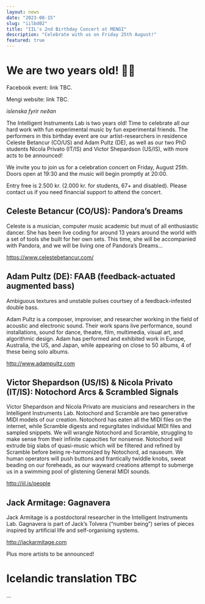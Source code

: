 ```yaml
---
layout: news
date: "2023-08-15"
slug: "iilbd02"
title: "IIL's 2nd Birthday Concert at MENGI"
description: "Celebrate with us on Friday 25th August!"
featured: true
---
```


<script>
import CaptionedImage from "../../components/Images/CaptionedImage.svelte"
</script>

<CaptionedImage
src="news/iilbd02.jpg"
alt="Flyer for IIL's 2nd Birthday Concert at Mengi"
caption="IIL's 2nd Birthday Concert at Mengi"/>

# We are two years old! 🎂🎉

Facebook event: link TBC.

Mengi website: link TBC.

*íslenska fyrir neðan*

The Intelligent Instruments Lab is two years old! Time to celebrate all our hard work with fun experimental music by fun experimental friends. The performers in this birthday event are our artist-researchers in residence Celeste Betancur (CO/US) and Adam Pultz (DE), as well as our two PhD students Nicola Privato (IT/IS) and Victor Shepardson (US/IS), with more acts to be announced! 

We invite you to join us for a celebration concert on Friday, August 25th. Doors open at 19:30 and the music will begin promptly at 20:00.

Entry free is 2.500 kr. (2.000 kr. for students, 67+ and disabled). Please contact us if you need financial support to attend the concert.

## Celeste Betancur (CO/US): Pandora’s Dreams

Celeste is a musician, computer music academic but must of all enthusiastic dancer. She has been live coding for around 13 years around the world with a set of tools she built for her own sets. This time, she will be accompanied with Pandora, and we will be living one of Pandora’s Dreams…

https://www.celestebetancur.com/

## Adam Pultz (DE): FAAB (feedback-actuated augmented bass)

Ambiguous textures and unstable pulses courtsey of a feedback-infested double bass.

Adam Pultz is a composer, improviser, and researcher working in the field of acoustic and electronic sound. Their work spans live performance, sound installations, sound for dance, theatre, film, multimedia, visual art, and algorithmic design. Adam has performed and exhibited work in Europe, Australia, the US, and Japan, while appearing on close to 50 albums, 4 of these being solo albums.

http://www.adampultz.com

## Victor Shepardson (US/IS) & Nicola Privato (IT/IS): Notochord Arcs & Scrambled Signals

Victor Shepardson and Nicola Privato are musicians and researchers in the Intelligent Instruments Lab. Notochord and Scramble are two generative MIDI models of our creation. Notochord has eaten all the MIDI files on the internet, while Scramble digests and regurgitates individual MIDI files and sampled snippets. We will wrangle Notochord and Scramble, struggling to make sense from their infinite capacities for nonsense. Notochord will extrude big slabs of quasi-music which will be filtered and refined by Scramble before being re-harmonized by Notochord, ad nauseum. We human operators will push buttons and frantically twiddle knobs, sweat beading on our foreheads, as our wayward creations attempt to submerge us in a swimming pool of glistening General MIDI sounds.

http://iil.is/people

## Jack Armitage: Gagnavera

Jack Armitage is a postdoctoral researcher in the Intelligent Instruments Lab. Gagnavera is part of Jack’s Tolvera (“number being”) series of pieces inspired by artificial life and self-organising systems. 

http://jackarmitage.com

Plus more artists to be announced!

# Icelandic translation TBC

...
